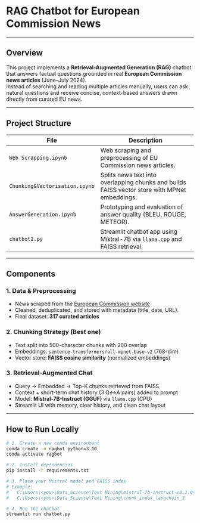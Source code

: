 # RAG Chatbot for European Commission News
---

##  Overview
This project implements a **Retrieval-Augmented Generation (RAG)** chatbot that answers factual questions grounded in real **European Commission news articles** (June–July 2024).  
Instead of searching and reading multiple articles manually, users can ask natural questions and receive concise, context-based answers drawn directly from curated EU news.

---

##  Project Structure

| File | Description |
|------|--------------|
| `Web Scrapping.ipynb` | Web scraping and preprocessing of EU Commission news articles. |
| `Chunking&Vectorisation.ipynb` | Splits news text into overlapping chunks and builds FAISS vector store with MPNet embeddings. |
| `AnswerGeneration.ipynb` | Prototyping and evaluation of answer quality (BLEU, ROUGE, METEOR). |
| `chatbot2.py` | Streamlit chatbot app using Mistral-7B via `llama.cpp` and FAISS retrieval. |


---

##  Components

### 1. **Data & Preprocessing**
- News scraped from the [European Commission website](https://ec.europa.eu/newsroom/homepage)  
- Cleaned, deduplicated, and stored with metadata (title, date, URL).  
- Final dataset: **317 curated articles**

### 2. **Chunking Strategy (Best one)**
- Text split into 500-character chunks with 200 overlap  
- Embeddings: `sentence-transformers/all-mpnet-base-v2` (768-dim)  
- Vector store: **FAISS cosine similarity** (normalized embeddings)

### 3. **Retrieval-Augmented Chat**
- Query → Embedded → Top-K chunks retrieved from FAISS  
- Context + short-term chat history (3 Q↔A pairs) added to prompt  
- Model: **Mistral-7B-Instruct (GGUF)** via `llama.cpp` (CPU)  
- Streamlit UI with memory, clear history, and clean chat layout

---

##  How to Run Locally

```bash
# 1. Create a new conda environment
conda create -n ragbot python=3.10
conda activate ragbot

# 2. Install dependencies
pip install -r requirements.txt

# 3. Place your Mistral model and FAISS index
# Example:
#   C:\Users\<you>\Data_Science\Text Mining\mistral-7b-instruct-v0.1.Q4_K_M.gguf
#   C:\Users\<you>\Data_Science\Text Mining\chunk_index_langchain_3

# 4. Run the chatbot
streamlit run chatbot.py
